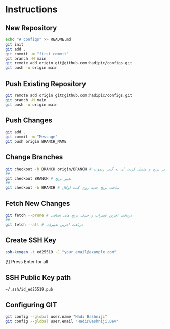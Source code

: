 # Instructions

## New Repository

```sh
echo "# configs" >> README.md
git init
git add .
git commit -m "first commit"
git branch -M main
git remote add origin git@github.com:hadipic/configs.git
git push -u origin main
```

## Push Existing Repository

```sh
git remote add origin git@github.com:hadipic/configs.git
git branch -M main
git push -u origin main
```

## Push Changes
```sh
git add .
git commit -m "Message"
git push origin BRANCH_NAME
```

## Change Branches
```sh
git checkout -b BRANCH origin/BRANCH # تغییر برنچ و متصل کردن آن به گیت ریموت
## 
git checkout BRANCH # تغییر برنچ
##
git checkout -b BRANCH # ساخت برنچ جدید روی گیت لوکال
```

## Fetch New Changes
```sh
git fetch --prune # دریافت اخرین تغییرات و حذف برنچ های اضافی
##
git fetch --all # دریافت اخرین تغییرات
```

## Create SSH Key

```sh
ssh-keygen -t ed25519 -C "your_email@example.com"
```

[!] Press Enter for all

## SSH Public Key path
```sh
~/.ssh/id_ed25519.pub
```

## Configuring GIT
```sh
git config --global user.name "Hadi Bashniji"
git config --global user.email "Hadi@Bashniji.Dev"
```

